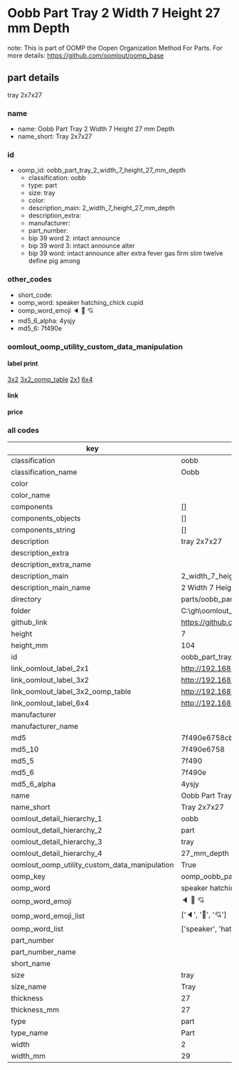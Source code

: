 # Oobb Part Tray 2 Width 7 Height 27 mm Depth  

note: This is part of OOMP the Oopen Organization Method For Parts. For more details: https://github.com/oomlout/oomp_base

##  part details
  



tray 2x7x27



### name
* name: Oobb Part Tray 2 Width 7 Height 27 mm Depth
* name_short: Tray 2x7x27 
### id
* oomp_id: oobb_part_tray_2_width_7_height_27_mm_depth
  * classification: oobb
  * type: part
  * size: tray
  * color: 
  * description_main: 2_width_7_height_27_mm_depth
  * description_extra: 
  * manufacturer: 
  * part_number: 
  * bip 39 word 2: intact announce
  * bip 39 word 3: intact announce alter
  * bip 39 word: intact announce alter extra fever gas firm slim twelve define pig among

### other_codes
* short_code: 
* oomp_word: speaker hatching_chick cupid
* oomp_word_emoji :speaker: :hatching_chick: :cupid:
* md5_6_alpha: 4ysjy
* md5_6: 7f490e






### oomlout_oomp_utility_custom_data_manipulation
#### label print
[3x2](http://192.168.1.245:1112/?label=oomp%204ysjy)
[3x2_oomp_table](http://192.168.1.108:1112/?label=oomp%204ysjy)
[2x1](http://192.168.1.242:1112/?label=oomp%204ysjy)
[6x4](http://192.168.1.55:1112/?label=oomp%204ysjy)    

#### link

                              

#### price







### all codes 
| key | value |  
| --- | --- |  
| classification | oobb |  
| classification_name | Oobb |  
| color |  |  
| color_name |  |  
| components | [] |  
| components_objects | [] |  
| components_string | [] |  
| description | tray 2x7x27 |  
| description_extra |  |  
| description_extra_name |  |  
| description_main | 2_width_7_height_27_mm_depth |  
| description_main_name | 2 Width 7 Height 27 mm Depth |  
| directory | parts/oobb_part_tray_2_width_7_height_27_mm_depth |  
| folder | C:\gh\oomlout_oobb_version_4_generated_parts\things\oobb_part_tray_2_width_7_height_27_mm_depth |  
| github_link | https://github.com/oomlout/oomlout_oomp_part_src/tree/main/parts/oobb_part_tray_2_width_7_height_27_mm_depth |  
| height | 7 |  
| height_mm | 104 |  
| id | oobb_part_tray_2_width_7_height_27_mm_depth |  
| link_oomlout_label_2x1 | http://192.168.1.242:1112/?label=oomp%204ysjy |  
| link_oomlout_label_3x2 | http://192.168.1.245:1112/?label=oomp%204ysjy |  
| link_oomlout_label_3x2_oomp_table | http://192.168.1.108:1112/?label=oomp%204ysjy |  
| link_oomlout_label_6x4 | http://192.168.1.55:1112/?label=oomp%204ysjy |  
| manufacturer |  |  
| manufacturer_name |  |  
| md5 | 7f490e6758cbcae9802ab5100ec253ac |  
| md5_10 | 7f490e6758 |  
| md5_5 | 7f490 |  
| md5_6 | 7f490e |  
| md5_6_alpha | 4ysjy |  
| name | Oobb Part Tray 2 Width 7 Height 27 mm Depth |  
| name_short | Tray 2x7x27  |  
| oomlout_detail_hierarchy_1 | oobb |  
| oomlout_detail_hierarchy_2 | part |  
| oomlout_detail_hierarchy_3 | tray |  
| oomlout_detail_hierarchy_4 | 27_mm_depth |  
| oomlout_oomp_utility_custom_data_manipulation | True |  
| oomp_key | oomp_oobb_part_tray_2_width_7_height_27_mm_depth |  
| oomp_word | speaker hatching_chick cupid |  
| oomp_word_emoji | :speaker: :hatching_chick: :cupid: |  
| oomp_word_emoji_list | [':speaker:', ':hatching_chick:', ':cupid:'] |  
| oomp_word_list | ['speaker', 'hatching_chick', 'cupid'] |  
| part_number |  |  
| part_number_name |  |  
| short_name |  |  
| size | tray |  
| size_name | Tray |  
| thickness | 27 |  
| thickness_mm | 27 |  
| type | part |  
| type_name | Part |  
| width | 2 |  
| width_mm | 29 |  
